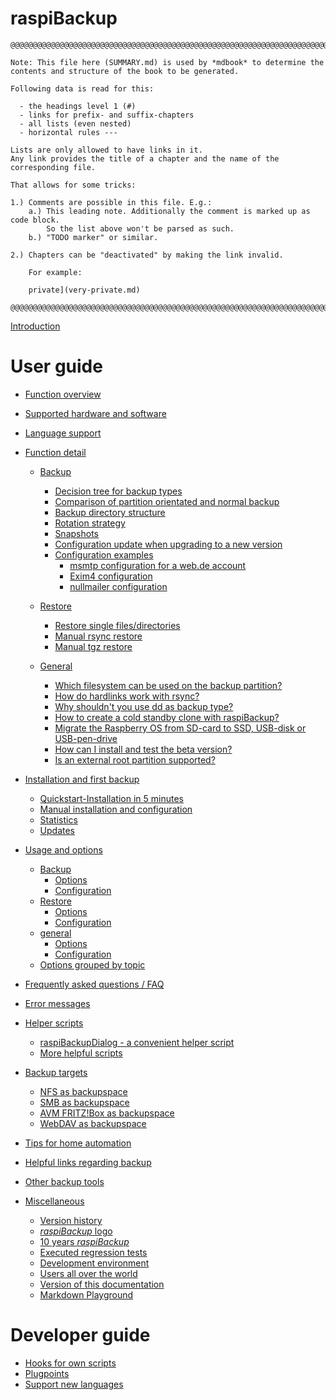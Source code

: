 <!-- vim: set conceallevel=0: -->
# raspiBackup

```
@@@@@@@@@@@@@@@@@@@@@@@@@@@@@@@@@@@@@@@@@@@@@@@@@@@@@@@@@@@@@@@@@@@@@@@@@@@@@@

Note: This file here (SUMMARY.md) is used by *mdbook* to determine the
contents and structure of the book to be generated.

Following data is read for this:

  - the headings level 1 (#)
  - links for prefix- and suffix-chapters
  - all lists (even nested)
  - horizontal rules ---

Lists are only allowed to have links in it.
Any link provides the title of a chapter and the name of the corresponding file.

That allows for some tricks:

1.) Comments are possible in this file. E.g.:
    a.) This leading note. Additionally the comment is marked up as code block.
        So the list above won't be parsed as such.
    b.) "TODO marker" or similar.

2.) Chapters can be "deactivated" by making the link invalid.

    For example:

    private](very-private.md)

@@@@@@@@@@@@@@@@@@@@@@@@@@@@@@@@@@@@@@@@@@@@@@@@@@@@@@@@@@@@@@@@@@@@@@@@@@@@@@
```


[Introduction](introduction.md)

# User guide

- [Function overview](function-overview.md)

- [Supported hardware and software](supported-hardware-and-software.md)

- [Language support](language-support.md)

- [Function detail](function-intro.md)
    - [Backup](backup-intro.md)
        - [Decision tree for backup types](backup-types.md)
        - [Comparison of partition orientated and normal backup](normal-or-partition-backup.md)
        - [Backup directory structure](backup-directory-structure.md)
        - [Rotation strategy](smart-recycle.md)
        - [Snapshots](snapshots.md)
        - [Configuration update when upgrading to a new version](configuration-update-when-upgrading-to-a-new-version.md)
        - [Configuration examples](configuration-examples.md)
            - [msmtp configuration for a web.de account](msmtp-configuration-for-web-de-account.md)
            - [Exim4 configuration](exim4-configuration.md)
            - [nullmailer configuration](nullmailer-configuration.md)

    - [Restore](restore-intro.md)
        - [Restore single files/directories](how-to-retrieve-single-files-or-directories-from-the-backup.md)
        - [Manual rsync restore](manual-restore.md)
        - [Manual tgz restore](manual-restore-of-a-tgz-backup.md)

    - [General](more-questions-and-answers.md)
        - [Which filesystem can be used on the backup partition?](which-filesystem-can-be-used-on-the-backup-partition.md)
        - [How do hardlinks work with rsync?](how-do-hardlinks-work-with-rsync.md)
        - [Why shouldn't you use dd as backup type?](why-shouldn-t-you-use-dd-as-backup-type.md)
        - [How to create a cold standby clone with raspiBackup?](how-to-create-a-cold-standby-clone-with-raspibackup.md)
        - [Migrate the Raspberry OS from SD-card to SSD, USB-disk or USB-pen-drive](migrate-the-raspberry-os-from-sd-card-to-ssd-usb-disk-or-usb-pen-drive.md)
        - [How can I install and test the beta version?](how-can-i-install-and-test-the-beta-version.md)
        - [Is an external root partition supported?](external-root-partition.md)

- [Installation and first backup](installation.md)
    - [Quickstart-Installation in 5 minutes](installation-in-5-minutes.md)
    - [Manual installation and configuration](manual-installation-and-configuration.md)
    - [Statistics](statistics.md)
    - [Updates](updates.md)

- [Usage and options](details.md)
    - [Backup](backup.md)
        - [Options](backup-options.md)
        - [Configuration](backup-config-options.md)
    - [Restore](restore.md)
        - [Options](restore-options.md)
        - [Configuration](restore-config-options.md)
    - [general](general.md)
        - [Options](general-options.md)
        - [Configuration](general-config-options.md)
    - [Options grouped by topic](options-by-topic.md)

- [Frequently asked questions / FAQ](faq.md)

- [Error messages](error-messages.md)

- [Helper scripts](helper-scripts.md)
    - [raspiBackupDialog - a convenient helper script](raspibackupdialog-a-convenient-helper-script-for-raspibackup.md)
    - [More helpful scripts](useful-helper-scripts.md)

- [Backup targets](backup-targets.md)
    - [NFS as backupspace](nfs-as-backupspace.md)
    - [SMB as backupspace](smb-as-backupspace.md)
    - [AVM FRITZ!Box as backupspace](avm-fritzbox-as-backupspace.md)
    - [WebDAV as backupspace](webdav-as-backupspace.md)

- [Tips for home automation](tips-homeautomation.md)

- [Helpful links regarding backup](helpful-links.md)
- [Other backup tools](other-raspberry-backup-tools.md)

- [Miscellaneous](miscellaneous.md)
    - [Version history](version-history.md)
    - [*raspiBackup* logo](raspibackup-has-a-new-logo.md)
    - [10 years *raspiBackup*](10-years-raspibackup.md)
    - [Executed regression tests](regressiontests-executed.md)
    - [Development environment](development-environment.md)
    - [Users all over the world](list-of-countries-raspibackup-is-used-in-the-world.md)
    - [Version of this documentation](doc-version-info-automatically-generated.md)
    - [Markdown Playground](markdown-playground.md)

# Developer guide

- [Hooks for own scripts](hooks-for-own-scripts.md)
- [Plugpoints](extension-scripts.md)
- [Support new languages](local-language-support-for-languages-other-than-de-and-en-l10n.md)


[.status]: z_SUMMARY
